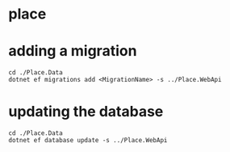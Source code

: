 # place

# adding a migration

```pwsh
cd ./Place.Data
dotnet ef migrations add <MigrationName> -s ../Place.WebApi
```

# updating the database

```pwsh
cd ./Place.Data
dotnet ef database update -s ../Place.WebApi
```